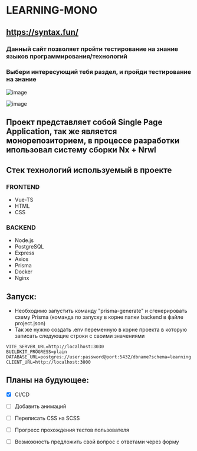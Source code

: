 # LEARNING-MONO
## https://syntax.fun/

### Данный сайт позволяет пройти тестирование на знание языков программирования/технологий 
### Выбери интересующий тебя раздел, и пройди тестирование на знание

![image](https://user-images.githubusercontent.com/75541723/205600762-e1d3fbc8-3ffd-4745-b46f-e26b4c817b92.png)

![image](https://user-images.githubusercontent.com/75541723/205601213-9c42a5ec-25d4-4e97-9a9c-44454061de82.png)


## Проект представляет собой Single Page Application, так же является монорепозиторием, в процессе разработки ипользовал систему сборки Nx + Nrwl

## Стек технологий используемый в проекте

### FRONTEND
- Vue-TS
- HTML
- CSS

### BACKEND
- Node.js
- PostgreSQL
- Express
- Axios
- Prisma
- Docker
- Nginx

## Запуск:
- Необходимо запустить команду "prisma-generate" и сгенерировать схему Prisma (команда по запуску в корне папки backend в файле project.json)
- Так же нужно создать .env переменную в корне проекта в которую записать следующие строки с своими значениями 

 ```
VITE_SERVER_URL=http://localhost:3030
BUILDKIT_PROGRESS=plain
DATABASE_URL=postgres://user:password@port:5432/dbname?schema=learning
CLIENT_URL=http://localhost:3000
 ```


## Планы на будующее:
- [X] CI/CD
- [ ] Добавить анимаций
- [ ] Переписать CSS на SCSS
- [ ] Прогресс прохождения тестов пользователя
- [ ] Возможность предложить свой вопрос с ответами через форму




